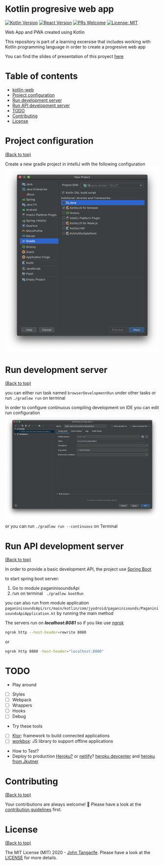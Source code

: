 # Kotlin progresive web app

[![Kotlin Version](https://img.shields.io/badge/Kotlin-1.3.72-Blue.svg)](https://kotlinlang.org/) [![React Version](https://img.shields.io/badge/React-16.13.1-brightgreen)](https://reactjs.org/) [![PRs Welcome](https://img.shields.io/badge/PRs-welcome-brightgreen.svg?style=shields)](http://makeapullrequest.com) [![License: MIT](https://img.shields.io/badge/License-MIT-yellow.svg)](https://opensource.org/licenses/MIT)

Web App and PWA created using Kotlin

This repository is part of a learning excersise that includes working with Kotlin programming language in order to create a progresive web app

You can find the slides of presentation of this proyect [here](https://docs.google.com/presentation/d/1i6Zesc97qfyi4hsc_30FbNOIq4PcyTD1IdHMwUYRv9k/edit?usp=sharing)

 <!-- ![image](https://user-images.githubusercontent.com/17109060/32149040-04f3125c-bd25-11e7-8003-66fd29bc18d4.png)

*If you're interested in knowing the powerlevel9k configuration to get this prompt, have a look at [this gist](https://gist.github.com/athityakumar/1bd5e9e24cd2a1891565573a893993eb).* -->

# Table of contents

- [kotlin-web](#kotlin-web)
- [Project configuration](#project-configuration)
- [Run development server](#run-development-server)
- [Run API development server](#run-api-development-server)
- [TODO](#TODO)
- [Contributing](#contributing)
- [License](#license)

# Project configuration
[(Back to top)](#table-of-contents)

Create a new gradle project in IntelliJ with the following configuration
![image](images/project-creation.png)

# Run development server
[(Back to top)](#table-of-contents)

you can either run task named `browserDevelopmentRun` under other tasks or run `./gradlew run` on terminal

In order to configure continuous compiling development on IDE you can edit run configuration
![image](images/run-configuration.png)

or you can run `./gradlew run --continuous` on Terminal

# Run API development server
[(Back to top)](#table-of-contents)

In order to provide a basic development API, the project use [Spring Boot](https://spring.io/projects/spring-boot)

to start spring boot server:
1. Go to module paganinisoundsApi
2. run on terminal ` ./gradlew bootRun` 

you can also run from module application `paganinisoundsApi/src/main/kotlin/com/jyodroid/paganinisounds/PaganinisoundsApiApplication.kt` by running the main method

The servers run on ***localhost:8081*** so if you like use [ngrok](https://ngrok.com/) 
```bash
ngrok http --host-header=rewrite 8080
``` 
or
```bash
ngrok http 8080 -host-header="localhost:8080"
```
# TODO
+ Play around
 - [ ] Styles
 - [ ] Webpack
 - [ ] Wrappers
 - [ ] Hooks
 - [ ] Debug
+ Try these tools
 - [ ] [Ktor](https://ktor.io/quickstart/index.html): framework to build connected applications 
 - [ ] [workbox](https://developers.google.com/web/tools/workbox): JS library to support offline applications
+ How to Test?
+ Deploy to production [Heroku?](https://play.kotlinlang.org/hands-on/Building%20Web%20Applications%20with%20React%20and%20Kotlin%20JS/09_Deploying_to_Production)
or [netlify](https://www.netlify.com/)? [heroku devcenter](https://devcenter.heroku.com/articles/getting-started-with-kotlin) and [heroku from Jkutner](https://github.com/heroku/kotlin-getting-started)

# Contributing

[(Back to top)](#table-of-contents)

Your contributions are always welcome! :robot: Please have a look at the [contribution guidelines](CONTRIBUTING.md) first.

# License

[(Back to top)](#table-of-contents)

The MIT License (MIT) 2020 - [John Tangarife](https://github.com/jyodroid/). Please have a look at the [LICENSE](LICENSE) for more details.

